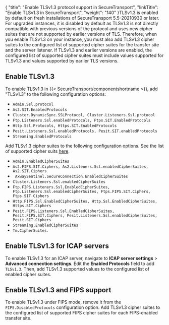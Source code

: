 {
    "title": "Enable  TLSv1.3 protocol support in SecureTransport",
    "linkTitle": "Enable TLSv1.3 in SecureTransport",
    "weight": "140"
}TLSv1.3 is enabled by default on fresh installations of SecureTransport 5.5-20210930 or later. For upgraded instances, it is disabled by default as TLSv1.3 is not directly compatible with previous versions of the protocol and uses new cipher suites that are not supported by earlier versions of TLS. Therefore, when you enable TLSv1.3 on your instance, you must also add TLSv1.3 cipher suites to the configured list of supported cipher suites for the transfer site and the server listener. If TLSv1.3 and earlier versions are enabled, the configured list of supported cipher suites must include values supported for TLSv1.3 and values supported by earlier TLS versions.

## Enable TLSv1.3

To enable TLSv1.3 in {{< SecureTransport/componentshortname  >}}, add "TLSv1.3" to the following configuration options:

-   `Admin.Ssl.protocol`
-   `As2.SIT.EnabledProtocols`
-   `Cluster.DynamicSync.SSLProtocol, Cluster.Listeners.Ssl.protocol`
-   `Ftp.Listeners.Ssl.enabledProtocols, Ftps.SIT.EnabledProtocols`
-   `Http.Ssl.Protocols, Https.SIT.EnabledProtocols`
-   `Pesit.Listeners.Ssl.enabledProtocols, Pesit.SIT.enabledProtocols`
-   `Streaming.EnabledProtocols`

Add TLSv1.3 cipher suites to the following configuration options. See the list of supported cipher suits [here]().

-   `Admin.EnabledCipherSuites`
-   `As2.FIPS.SIT.Ciphers, As2.Listeners.Ssl.enabledCipherSuites, As2.SIT.Ciphers`
-   ` AxwaySentinel.SecureConnection.EnabledCipherSuites`
-   `Cluster.Listeners.Ssl.enabledCipherSuites`
-   `Ftp.FIPS.Listeners.Ssl.EnabledCipherSuites, Ftp.Listeners.Ssl.enabledCipherSuites, Ftps.FIPS.SIT.Ciphers, Ftps.SIT.Ciphers`
-   `Http.FIPS.Ssl.EnabledCipherSuites, Http.Ssl.EnabledCipherSuites, Https.SIT.Ciphers`
-   `Pesit.FIPS.Listeners.Ssl.EnabledCipherSuites, Pesit.FIPS.SIT.Ciphers, Pesit.Listeners.Ssl.enabledCipherSuites, Pesit.SIT.Ciphers`
-   `Streaming.EnabledCipherSuites`
-   `Tm.CipherSuites`.

## Enable TLSv1.3 for ICAP servers

To enable TLSv1.3 for an ICAP server, navigate to **ICAP server settings** &gt; **Advanced connection settings**. Edit the **Enabled Protocols** field to add `TLSv1.3`. Then, add TLSv1.3 supported values to the configured list of enabled cipher suites.

## Enable TLSv1.3 and FIPS support

To enable TLSv1.3 under FIPS mode, remove it from the `FIPS.DisabledProtocols` configuration option. Add TLSv1.3 cipher suites to the configured list of supported FIPS cipher suites for each FIPS-enabled transfer site.

